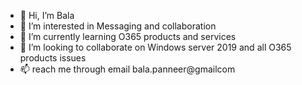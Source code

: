 - 👋 Hi, I’m Bala
- 👀 I’m interested in Messaging and collaboration
- 🌱 I’m currently learning O365 products and services
- 💞️ I’m looking to collaborate on Windows server 2019 and all O365 products issues
- 📫 reach me through email bala.panneer@gmailcom

<!---
Bala-panneer/Bala-panneer is a ✨ special ✨ repository because its `README.md` (this file) appears on your GitHub profile.
You can click the Preview link to take a look at your changes.
--->
